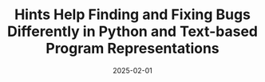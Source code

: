 ---
title: "Hints Help Finding and Fixing Bugs Differently in Python and Text-based Program Representations"
collection: publications
category: conferences
permalink: /publication/2025-02-01-hints
excerpt: 'This paper explores how natural language representations and different types of hints influence end-user debugging accuracy in AI-assisted programming.'
date: 2025-02-01
venue: 'International Conference on Software Engineering (ICSE)'
paperurl: 'https://arxiv.org/abs/2412.12471'
citation: 'Rawal, Ruchit, et al. "Hints Help Finding and Fixing Bugs Differently in Python and Text-based Program Representations." <i>arXiv preprint arXiv:2412.12471 (2024).</i>'
authors: Ruchit Rawal, Victor-Alexandru Pădurean, Sven Apel, Adish Singla, Mariya Toneva
code: https://github.com/bridge-ai-neuro/HintsCodeText
projectpage: https://github.com/bridge-ai-neuro/HintsCodeText
dataset: https://github.com/bridge-ai-neuro/HintsCodeText
---